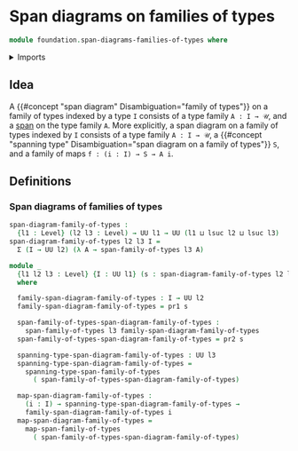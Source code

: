 # Span diagrams on families of types

```agda
module foundation.span-diagrams-families-of-types where
```

<details><summary>Imports</summary>

```agda
open import foundation.dependent-pair-types
open import foundation.spans-families-of-types
open import foundation.universe-levels
```

</details>

## Idea

A {{#concept "span diagram" Disambiguation="family of types"}} on a family of
types indexed by a type `I` consists of a type family `A : I → 𝒰`, and a
[span](foundation.spans-families-of-types.md) on the type family `A`. More
explicitly, a span diagram on a family of types indexed by `I` consists of a
type family `A : I → 𝒰`, a
{{#concept "spanning type" Disambiguation="span diagram on a family of types"}}
`S`, and a family of maps `f : (i : I) → S → A i`.

## Definitions

### Span diagrams of families of types

```agda
span-diagram-family-of-types :
  {l1 : Level} (l2 l3 : Level) → UU l1 → UU (l1 ⊔ lsuc l2 ⊔ lsuc l3)
span-diagram-family-of-types l2 l3 I =
  Σ (I → UU l2) (λ A → span-family-of-types l3 A)

module _
  {l1 l2 l3 : Level} {I : UU l1} (s : span-diagram-family-of-types l2 l3 I)
  where

  family-span-diagram-family-of-types : I → UU l2
  family-span-diagram-family-of-types = pr1 s

  span-family-of-types-span-diagram-family-of-types :
    span-family-of-types l3 family-span-diagram-family-of-types
  span-family-of-types-span-diagram-family-of-types = pr2 s

  spanning-type-span-diagram-family-of-types : UU l3
  spanning-type-span-diagram-family-of-types =
    spanning-type-span-family-of-types
      ( span-family-of-types-span-diagram-family-of-types)

  map-span-diagram-family-of-types :
    (i : I) → spanning-type-span-diagram-family-of-types →
    family-span-diagram-family-of-types i
  map-span-diagram-family-of-types =
    map-span-family-of-types
      ( span-family-of-types-span-diagram-family-of-types)
```
